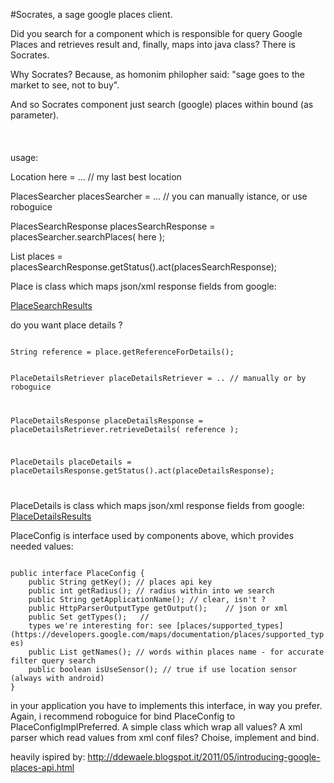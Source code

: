 #Socrates, a sage google places client.

Did you search for a component which is responsible for query Google Places
and retrieves result and, finally, maps into java class? 
There is Socrates.

Why Socrates? Because, as homonim philopher said:
"sage goes to the market to see, not to buy".

And so Socrates component just search (google) places within bound (as parameter).
<br/><br/><br/><br/>
usage:

Location here = ... // my last best location

PlacesSearcher placesSearcher = ... // you can manually istance, or use roboguice

PlacesSearchResponse placesSearchResponse = placesSearcher.searchPlaces( here );

List<Place> places = placesSearchResponse.getStatus().act(placesSearchResponse);

Place is class which maps json/xml response fields from google:

[PlaceSearchResults](http://developers.google.com/maps/documentation/places/#PlaceSearchResults)




do you want place details ?


<p><code>
String reference = place.getReferenceForDetails();

PlaceDetailsRetriever placeDetailsRetriever = .. // manually or by roboguice

PlaceDetailsResponse placeDetailsResponse = placeDetailsRetriever.retrieveDetails( reference );

PlaceDetails placeDetails = placeDetailsResponse.getStatus().act(placeDetailsResponse);
</p></code>

PlaceDetails is class which maps json/xml response fields from google:
[PlaceDetailsResults](https://developers.google.com/maps/documentation/places/#PlaceDetailsResults)


PlaceConfig is interface used by components above, which provides needed values:

<p><code>
public interface PlaceConfig {
	public String getKey(); // places api key
	public int getRadius(); // radius within into we search
	public String getApplicationName(); // clear, isn't ? 
	public HttpParserOutputType getOutput();	// json or xml
	public Set<PlaceType> getTypes();	// 
	types we're interesting for: see [places/supported_types] (https://developers.google.com/maps/documentation/places/supported_types)
	public List<String> getNames(); // words within places name - for accurate filter query search 
	public boolean isUseSensor(); // true if use location sensor (always with android) 
}
</p></code>
 
in your application you have to implements this interface, in way you prefer.
Again, i recommend roboguice for bind PlaceConfig to PlaceConfigImplPreferred.
A simple class which wrap all values? A xml parser which read values from xml conf files? 
Choise, implement and bind.


heavily ispired by:
http://ddewaele.blogspot.it/2011/05/introducing-google-places-api.html
